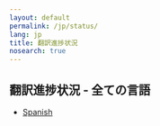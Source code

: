 ```yaml
---
layout: default
permalink: /jp/status/
lang: jp
title: 翻訳進捗状況
nosearch: true
---
```


## 翻訳進捗状況 - 全ての言語

- [Spanish]({{site.baseurl}}/es/status/)
